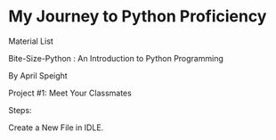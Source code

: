 # My Journey to Python Proficiency

Material List

Bite-Size-Python : An Introduction to Python Programming

By April Speight


Project #1: Meet Your Classmates

Steps:

Create a New File in IDLE. 

